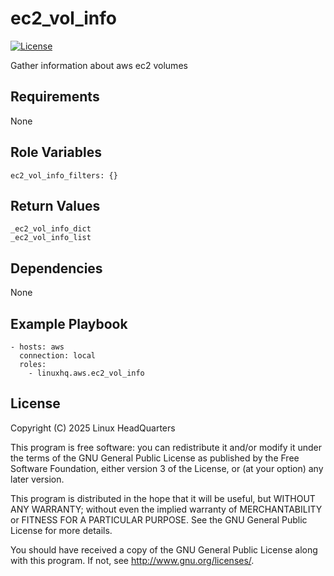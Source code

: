 # ec2\_vol\_info

[![License](https://img.shields.io/badge/license-GPLv3-lightgreen)](https://www.gnu.org/licenses/gpl-3.0.en.html#license-text)

Gather information about aws ec2 volumes

## Requirements

None

## Role Variables

    ec2_vol_info_filters: {}

## Return Values

    _ec2_vol_info_dict
    _ec2_vol_info_list

## Dependencies

None

## Example Playbook

    - hosts: aws
      connection: local
      roles:
        - linuxhq.aws.ec2_vol_info

## License

Copyright (C) 2025 Linux HeadQuarters

This program is free software: you can redistribute it and/or modify
it under the terms of the GNU General Public License as published by
the Free Software Foundation, either version 3 of the License, or
(at your option) any later version.

This program is distributed in the hope that it will be useful,
but WITHOUT ANY WARRANTY; without even the implied warranty of
MERCHANTABILITY or FITNESS FOR A PARTICULAR PURPOSE. See the
GNU General Public License for more details.

You should have received a copy of the GNU General Public License
along with this program. If not, see <http://www.gnu.org/licenses/>.
